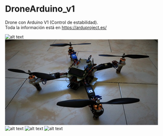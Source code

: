 # DroneArduino_v1
Drone con Arduino V1 (Control de estabilidad).  
Toda la información está en https://arduproject.es/

![alt text](https://github.com/ArduProject/DroneArduino_v1/blob/master/DroneArduino_v1/Imagenes/IMG_3437.JPG)
![alt text](https://github.com/ArduProject/DroneArduino_v1/blob/master/DroneArduino_v1/Imagenes/IMG_3445.JPG)
![alt text](https://github.com/ArduProject/DroneArduino_v1/blob/master/DroneArduino_v1/Imagenes/IMG_3413.JPG)
![alt text](https://github.com/ArduProject/DroneArduino_v1/blob/master/DroneArduino_v1/Imagenes/IMG_3415.JPG)
![alt text](https://github.com/ArduProject/DroneArduino_v1/blob/master/DroneArduino_v1/Imagenes/IMG_3424.JPG)

